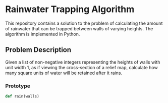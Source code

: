 # Rainwater Trapping Algorithm

This repository contains a solution to the problem of calculating the amount of rainwater that can be trapped between walls of varying heights. The algorithm is implemented in Python.

## Problem Description

Given a list of non-negative integers representing the heights of walls with unit width 1, as if viewing the cross-section of a relief map, calculate how many square units of water will be retained after it rains.

### Prototype
```python
def rain(walls)

